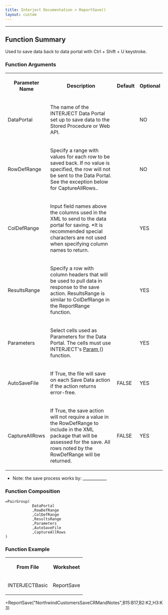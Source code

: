 ```yaml
---
title: Interject Documentation > ReportSave()
layout: custom
---
```

* * *

##  Function Summary

Used to save data back to data portal with Ctrl + Shift + U keystroke.

###  Function Arguments  
  
<table>  
<tr>  
<th>

Parameter Name

</th>  
<th>

Description

</th>  
<th>

Default

</th>  
<th>

Optional

</th> </tr>  
<tr>  
<td>

DataPortal

</td>  
<td>

The name of the INTERJECT Data Portal set up to save data to the Stored
Procedure or Web API.

</td>  
<td>

</td>  
<td>

NO

</td> </tr>  
<tr>  
<td>

RowDefRange

</td>  
<td>

Specify a range with values for each row to be saved back. If no value is
specified, the row will not be sent to the Data Portal. See the exception
below for CaptureAllRows..

</td>  
<td>

</td>  
<td>

NO

</td> </tr>  
<tr>  
<td>

ColDefRange  
</td>  
<td>

Input field names above the columns used in the XML to send to the data portal
for saving. *It is recommended special characters are not used when specifying
column names to return.

</td>  
<td>

</td>  
<td>

YES

</td> </tr>  
<tr>  
<td>

ResultsRange

</td>  
<td>

Specify a row with column headers that will be used to pull data in response
to the save action. ResultsRange is similar to ColDefRange in the ReportRange
function.

</td>  
<td>

</td>  
<td>

YES

</td> </tr>  
<tr>  
<td>

Parameters

</td>  
<td>

Select cells used as Parameters for the Data Portal. The cells must use
INTERJECT's [ Param ](/wIndex/81756199.html) () function.

</td>  
<td>

</td>  
<td>

YES

</td> </tr>  
<tr>  
<td>

AutoSaveFile

</td>  
<td>

If True, the file will save on each Save Data action if the action returns
error-free.

</td>  
<td>

FALSE

</td>  
<td>

YES

</td> </tr>  
<tr>  
<td>

CaptureAllRows

</td>  
<td>

If True, the save action will not require a value in the RowDefRange to
include in the XML package that will be assessed for the save. All rows noted
by the RowDefRange will be returned.

</td>  
<td>

FALSE

</td>  
<td>

YES

</td> </tr> </table>

  * Note: the save process works by: ____________ 

###  Function Composition

    
    
    =PairGroup(
    			DataPortal
    			,RowDefRange
    			,ColDefRange
    			,ResultsRange
    			,Parameters
    			,AutoSaveFile
    			,CaptureAllRows
    )

###  Function Example  
  
<table>  
<tr>  
<th>

From File

</th>  
<th>

Worksheet

</th> </tr>  
<tr>  
<td>

INTERJECTBasic

</td>  
<td>

ReportSave

</td> </tr> </table>

=ReportSave("NorthwindCustomersSaveCRMandNotes",B15:B17,B2:K2,H3:K3)

